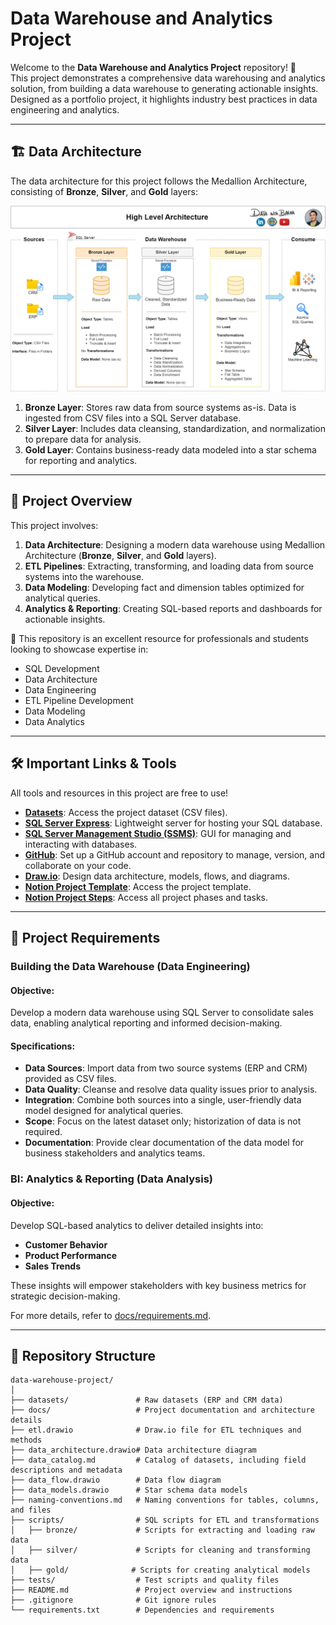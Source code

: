 # Data Warehouse and Analytics Project

Welcome to the **Data Warehouse and Analytics Project** repository! 🚀  
This project demonstrates a comprehensive data warehousing and analytics solution, from building a data warehouse to generating actionable insights. Designed as a portfolio project, it highlights industry best practices in data engineering and analytics.

---

## 🏗️ Data Architecture

The data architecture for this project follows the Medallion Architecture, consisting of **Bronze**, **Silver**, and **Gold** layers:

![Data Architecture](docs/data_architecture.png)

1. **Bronze Layer**: Stores raw data from source systems as-is. Data is ingested from CSV files into a SQL Server database.
2. **Silver Layer**: Includes data cleansing, standardization, and normalization to prepare data for analysis.
3. **Gold Layer**: Contains business-ready data modeled into a star schema for reporting and analytics.

---

## 📖 Project Overview

This project involves:

1. **Data Architecture**: Designing a modern data warehouse using Medallion Architecture (**Bronze**, **Silver**, and **Gold** layers).
2. **ETL Pipelines**: Extracting, transforming, and loading data from source systems into the warehouse.
3. **Data Modeling**: Developing fact and dimension tables optimized for analytical queries.
4. **Analytics & Reporting**: Creating SQL-based reports and dashboards for actionable insights.

🎯 This repository is an excellent resource for professionals and students looking to showcase expertise in:
- SQL Development
- Data Architecture
- Data Engineering
- ETL Pipeline Development
- Data Modeling
- Data Analytics

---

## 🛠️ Important Links & Tools

All tools and resources in this project are free to use!

- **[Datasets](datasets/)**: Access the project dataset (CSV files).
- **[SQL Server Express](https://www.microsoft.com/en-us/sql-server/sql-server-downloads)**: Lightweight server for hosting your SQL database.
- **[SQL Server Management Studio (SSMS)](https://learn.microsoft.com/en-us/sql/ssms/download-sql-server-management-studio-ssms?view=sql-server-ver16)**: GUI for managing and interacting with databases.
- **[GitHub](https://github.com/)**: Set up a GitHub account and repository to manage, version, and collaborate on your code.
- **[Draw.io](https://www.drawio.com/)**: Design data architecture, models, flows, and diagrams.
- **[Notion Project Template](https://www.notion.com/templates/sql-data-warehouse-project)**: Access the project template.
- **[Notion Project Steps](https://thankful-pangolin-2ca.notion.site/SQL-Data-Warehouse-Project-16ed041640ef80489667cfe2f380b269?pvs=4)**: Access all project phases and tasks.

---

## 🚀 Project Requirements

### Building the Data Warehouse (Data Engineering)

#### Objective:
Develop a modern data warehouse using SQL Server to consolidate sales data, enabling analytical reporting and informed decision-making.

#### Specifications:
- **Data Sources**: Import data from two source systems (ERP and CRM) provided as CSV files.
- **Data Quality**: Cleanse and resolve data quality issues prior to analysis.
- **Integration**: Combine both sources into a single, user-friendly data model designed for analytical queries.
- **Scope**: Focus on the latest dataset only; historization of data is not required.
- **Documentation**: Provide clear documentation of the data model for business stakeholders and analytics teams.

### BI: Analytics & Reporting (Data Analysis)

#### Objective:
Develop SQL-based analytics to deliver detailed insights into:
- **Customer Behavior**
- **Product Performance**
- **Sales Trends**

These insights will empower stakeholders with key business metrics for strategic decision-making.

For more details, refer to [docs/requirements.md](docs/requirements.md).

---

## 📂 Repository Structure

```plaintext
data-warehouse-project/
│
├── datasets/               # Raw datasets (ERP and CRM data)
├── docs/                   # Project documentation and architecture details
├── etl.drawio              # Draw.io file for ETL techniques and methods
├── data_architecture.drawio# Data architecture diagram
├── data_catalog.md         # Catalog of datasets, including field descriptions and metadata
├── data_flow.drawio        # Data flow diagram
├── data_models.drawio      # Star schema data models
├── naming-conventions.md   # Naming conventions for tables, columns, and files
├── scripts/                # SQL scripts for ETL and transformations
│   ├── bronze/             # Scripts for extracting and loading raw data
│   ├── silver/             # Scripts for cleaning and transforming data
│   ├── gold/              # Scripts for creating analytical models
├── tests/                  # Test scripts and quality files
├── README.md               # Project overview and instructions
├── .gitignore              # Git ignore rules
└── requirements.txt        # Dependencies and requirements
